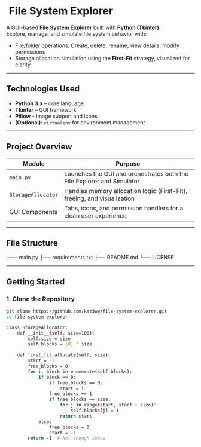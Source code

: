 # ​ File System Explorer

A GUI-based **File System Explorer** built with **Python (Tkinter)**.  
Explore, manage, and simulate file system behavior with:

- File/folder operations: Create, delete, rename, view details, modify permissions  
- Storage allocation simulation using the **First-Fit** strategy, visualized for clarity

---

## Technologies Used

- **Python 3.x** – core language  
- **Tkinter** – GUI framework  
- **Pillow** – Image support and icons  
- **(Optional)**: `virtualenv` for environment management  

---

## Project Overview

| Module              | Purpose                                                                 |
|---------------------|-------------------------------------------------------------------------|
| `main.py`           | Launches the GUI and orchestrates both the File Explorer and Simulator  |
| `StorageAllocator`  | Handles memory allocation logic (First-Fit), freeing, and visualization |
| GUI Components      | Tabs, icons, and permission handlers for a clean user experience        |

---

## File Structure

├── main.py
├── requirements.txt
├── README.md
└── LICENSE


---

## Getting Started

### 1. Clone the Repository

```bash
git clone https://github.com/kaz3ww/file-system-explorer.git
cd file-system-explorer

class StorageAllocator:
    def __init__(self, size=100):
        self.size = size
        self.blocks = [0] * size

    def first_fit_allocate(self, size):
        start = -1
        free_blocks = 0
        for i, block in enumerate(self.blocks):
            if block == 0:
                if free_blocks == 0:
                    start = i
                free_blocks += 1
                if free_blocks == size:
                    for j in range(start, start + size):
                        self.blocks[j] = 1
                    return start
            else:
                free_blocks = 0
                start = -1
        return -1  # Not enough space
